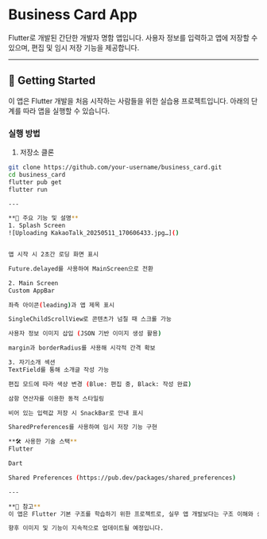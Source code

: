 # Business Card App

Flutter로 개발된 간단한 개발자 명함 앱입니다. 사용자 정보를 입력하고 앱에 저장할 수 있으며, 편집 및 임시 저장 기능을 제공합니다.

---

## 🚀 Getting Started

이 앱은 Flutter 개발을 처음 시작하는 사람들을 위한 실습용 프로젝트입니다. 아래의 단계를 따라 앱을 실행할 수 있습니다.

### 실행 방법

1. 저장소 클론
```bash
git clone https://github.com/your-username/business_card.git
cd business_card
flutter pub get
flutter run

---

**📂 주요 기능 및 설명**
1. Splash Screen
![Uploading KakaoTalk_20250511_170606433.jpg…]()


앱 시작 시 2초간 로딩 화면 표시

Future.delayed를 사용하여 MainScreen으로 전환

2. Main Screen
Custom AppBar

좌측 아이콘(leading)과 앱 제목 표시

SingleChildScrollView로 콘텐츠가 넘칠 때 스크롤 가능

사용자 정보 이미지 삽입 (JSON 기반 이미지 생성 활용)

margin과 borderRadius를 사용해 시각적 간격 확보

3. 자기소개 섹션
TextField를 통해 소개글 작성 가능

편집 모드에 따라 색상 변경 (Blue: 편집 중, Black: 작성 완료)

삼항 연산자를 이용한 동적 스타일링

비어 있는 입력값 저장 시 SnackBar로 안내 표시

SharedPreferences를 사용하여 임시 저장 기능 구현

**🛠️ 사용한 기술 스택**
Flutter

Dart

Shared Preferences (https://pub.dev/packages/shared_preferences)

---

**📌 참고**
이 앱은 Flutter 기본 구조를 학습하기 위한 프로젝트로, 실무 앱 개발보다는 구조 이해와 상태 관리 실습에 초점이 맞춰져 있습니다.

향후 이미지 및 기능이 지속적으로 업데이트될 예정입니다.



